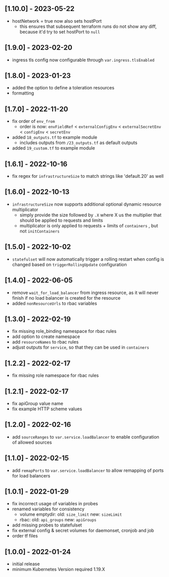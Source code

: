 ## [1.10.0] - 2023-05-22

- hostNetwork = true now also sets hostPort 
  - this ensures that subsequent terraform runs do not show any diff, because it'd try to set hostPort to `null`

## [1.9.0] - 2023-02-20

- ingress tls config now configurable through `var.ingress.tlsEnabled`

## [1.8.0] - 2023-01-23

- added the option to define a toleration resources
- formatting

## [1.7.0] - 2022-11-20

- fix order of `env_from`
  - order is now: `envFieldRef` < `externalConfigEnv` < `externalSecretEnv` < `configEnv` < `secretEnv`
- added `18_outputs.tf` to example module
  - includes outputs from `/23_outputs.tf` as default outputs
- added `19_custom.tf` to example module


## [1.6.1] - 2022-10-16

- fix regex for `infrastructureSize` to match strings like 'default.20' as well

## [1.6.0] - 2022-10-13

- `infrastructureSize` now supports additional optional dynamic resource multiplicator
  - simply provide the size followed by `.X` where X us the multiplier that should be applied to requests and limits
  - multiplicator is only applied to requests + limits of `containers` , but not `initContainers`


## [1.5.0] - 2022-10-02

- `statefulset` will now automatically trigger a rolling restart when config is changed based on `triggerRollingUpdate` configuration

## [1.4.0] - 2022-06-05

- remove `wait_for_load_balancer` from ingress resource, as it will never finish if no load balancer is created for the resource
- added `nonResourceUrls` to rbac variables

## [1.3.0] - 2022-02-19

- fix missing role_binding namespace for rbac rules
- add option to create namespace
- add `resourceNames` to rbac rules
- adjust outputs for `service`, so that they can be used in `containers`

## [1.2.2] - 2022-02-17

- fix missing role namespace for rbac rules

## [1.2.1] - 2022-02-17

- fix apiGroup value name
- fix example HTTP scheme values

## [1.2.0] - 2022-02-16

- add `sourceRanges` to `var.service.loadBalancer` to enable configuration of allowed sources

## [1.1.0] - 2022-02-15

- add `remapPorts` to `var.service.loadBalancer` to allow remapping of ports for load balancers

## [1.0.1] - 2022-01-29

- fix incorrect usage of variables in probes
- renamed variables for consistency
  - volume emptydir: old: `size_limit` new: `sizeLimit`
  - rbac: old: `api_groups` new: `apiGroups`
- add missing probes to statefulset
- fix external config & secret volumes for daemonset, cronjob and job
- order tf files

## [1.0.0] - 2022-01-24

- initial release
- minimum Kubernetes Version required 1.19.X
